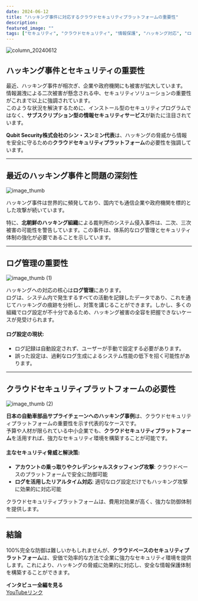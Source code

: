 ```yaml
---
date: 2024-06-12
title: "ハッキング事件に対応するクラウドセキュリティプラットフォームの重要性"
description: 
featured_image: ""
tags: ["セキュリティ", "クラウドセキュリティ", "情報保護", "ハッキング対応", "ログ管理", "サブスクリプション型セキュリティサービス"]
---
```


![column_20240612](https://github.com/user-attachments/assets/1ec6384c-5aee-4b37-993f-701d867d3a8b)

## ハッキング事件とセキュリティの重要性

最近、ハッキング事件が相次ぎ、企業や政府機関にも被害が拡大しています。  
情報漏洩による二次被害が懸念される中、セキュリティソリューションの重要性がこれまで以上に強調されています。  
このような状況を解決するために、インストール型のセキュリティプログラムではなく、**サブスクリプション型の情報セキュリティサービス**が新たに注目されています。

**Qubit Security株式会社のシン・スンミン代表**は、ハッキングの脅威から情報を安全に守るための**クラウドセキュリティプラットフォーム**の必要性を強調しています。

---

## 最近のハッキング事件と問題の深刻性

![image_thumb](https://github.com/user-attachments/assets/e32a2d70-1d7a-4c57-b556-62d5b448c9c1)

ハッキング事件は世界的に頻発しており、国内でも通信企業や政府機関を標的とした攻撃が続いています。  

特に、**北朝鮮のハッキング組織**による裁判所のシステム侵入事件は、二次、三次被害の可能性を警告しています。この事件は、体系的なログ管理とセキュリティ体制の強化が必要であることを示しています。

---

## ログ管理の重要性

![image_thumb (1)](https://github.com/user-attachments/assets/3382f57d-5dd2-4293-aabc-d747d44ddbd5)

ハッキングへの対応の核心は**ログ管理**にあります。  
ログは、システム内で発生するすべての活動を記録したデータであり、これを通じてハッキングの痕跡を分析し、対策を講じることができます。しかし、多くの組織でログ設定が不十分であるため、ハッキング被害の全容を把握できないケースが見受けられます。

#### ログ設定の現状:
- ログ記録は自動設定されず、ユーザーが手動で設定する必要があります。  
- 誤った設定は、過剰なログ生成によるシステム性能の低下を招く可能性があります。

---

## クラウドセキュリティプラットフォームの必要性

![image_thumb (2)](https://github.com/user-attachments/assets/3cc8066b-118a-4f3e-85b4-3678e6e5fdcc)

**日本の自動車部品サプライチェーンへのハッキング事例**は、クラウドセキュリティプラットフォームの重要性を示す代表的なケースです。  
予算や人材が限られている中小企業でも、**クラウドセキュリティプラットフォーム**を活用すれば、強力なセキュリティ環境を構築することが可能です。

#### 主なセキュリティ脅威と解決策:
- **アカウントの乗っ取りやクレデンシャルスタッフィング攻撃**: クラウドベースのプラットフォームで安全に防御可能  
- **ログを活用したリアルタイム対応**: 適切なログ設定だけでもハッキング攻撃に効果的に対応可能  

クラウドセキュリティプラットフォームは、費用対効果が高く、強力な防御体制を提供します。

---

## 結論

100%完全な防御は難しいかもしれませんが、**クラウドベースのセキュリティプラットフォーム**は、安価で効率的な方法で企業に強力なセキュリティ環境を提供します。これにより、ハッキングの脅威に効果的に対応し、安全な情報保護体制を構築することができます。

**インタビュー全編を見る**  
[YouTubeリンク](https://youtu.be/Rw5fAWk6_n0?si=zQ_87M6_M4IEKdcu)

